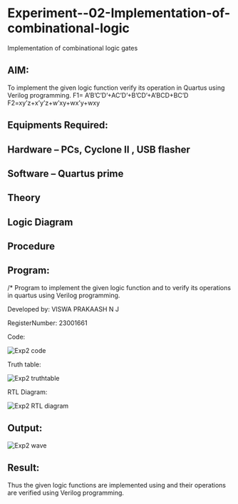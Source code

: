 # Experiment--02-Implementation-of-combinational-logic
Implementation of combinational logic gates
 
## AIM:
To implement the given logic function verify its operation in Quartus using Verilog programming.
 F1= A’B’C’D’+AC’D’+B’CD’+A’BCD+BC’D
F2=xy’z+x’y’z+w’xy+wx’y+wxy
 
 
 
## Equipments Required:
## Hardware – PCs, Cyclone II , USB flasher
## Software – Quartus prime


## Theory
 

## Logic Diagram
## Procedure
## Program:
/*
Program to implement the given logic function and to verify its operations in quartus using Verilog programming.

Developed by: VISWA PRAKAASH N J

RegisterNumber:  23001661

Code:

![Exp2 code](https://github.com/ViswaPrakaashNJ/Experiment--02-Implementation-of-combinational-logic-/assets/150996664/66561ddc-01dd-4292-bf9e-6ce7c2bbca96)

Truth table:

![Exp2 truthtable](https://github.com/ViswaPrakaashNJ/Experiment--02-Implementation-of-combinational-logic-/assets/150996664/58e64520-5e9d-488e-86b3-6bcd1b6ec87d)

RTL Diagram:

![Exp2 RTL diagram](https://github.com/ViswaPrakaashNJ/Experiment--02-Implementation-of-combinational-logic-/assets/150996664/45b253d2-9359-4e32-bc98-26df8a125a18)

## Output:

![Exp2 wave](https://github.com/ViswaPrakaashNJ/Experiment--02-Implementation-of-combinational-logic-/assets/150996664/53fef48b-0259-46c6-a0bf-9be1fd8792be)

## Result:

Thus the given logic functions are implemented using  and their operations are verified using Verilog programming.
